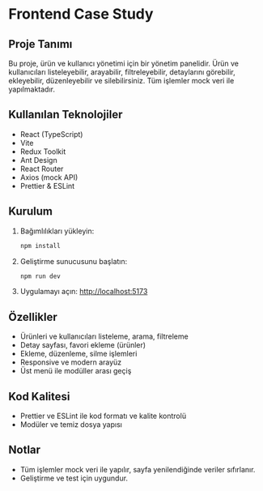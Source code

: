 # Frontend Case Study

## Proje Tanımı

Bu proje, ürün ve kullanıcı yönetimi için bir yönetim panelidir. Ürün ve kullanıcıları listeleyebilir, arayabilir, filtreleyebilir, detaylarını görebilir, ekleyebilir, düzenleyebilir ve silebilirsiniz. Tüm işlemler mock veri ile yapılmaktadır.

## Kullanılan Teknolojiler

- React (TypeScript)
- Vite
- Redux Toolkit
- Ant Design
- React Router
- Axios (mock API)
- Prettier & ESLint

## Kurulum

1. Bağımlılıkları yükleyin:
   ```bash
   npm install
   ```
2. Geliştirme sunucusunu başlatın:
   ```bash
   npm run dev
   ```
3. Uygulamayı açın: [http://localhost:5173](http://localhost:5173)

## Özellikler

- Ürünleri ve kullanıcıları listeleme, arama, filtreleme
- Detay sayfası, favori ekleme (ürünler)
- Ekleme, düzenleme, silme işlemleri
- Responsive ve modern arayüz
- Üst menü ile modüller arası geçiş

## Kod Kalitesi

- Prettier ve ESLint ile kod formatı ve kalite kontrolü
- Modüler ve temiz dosya yapısı

## Notlar

- Tüm işlemler mock veri ile yapılır, sayfa yenilendiğinde veriler sıfırlanır.
- Geliştirme ve test için uygundur.
